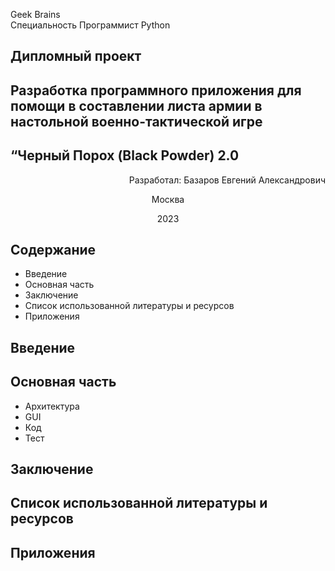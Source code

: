 Geek Brains \
Специальность Программист Python

## Дипломный проект
## Разработка программного приложения для помощи в составлении листа армии в настольной военно-тактической игре 
## “Черный Порох (Black Powder) 2.0

<p style="text-align: right;">Разработал: Базаров Евгений Александрович</p>
<p style="text-align: center;">Москва</p>
<p style="text-align: center;">2023</p>



## Содержание
* Введение 
* Основная часть
* Заключение
* Список использованной литературы и ресурсов
* Приложения

## Введение

## Основная часть
* Архитектура
* GUI
* Код
* Тест

## Заключение

## Список использованной литературы и ресурсов

## Приложения